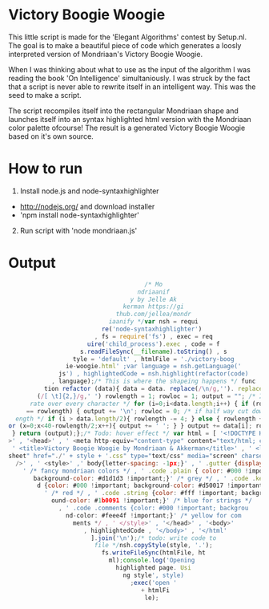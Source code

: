 # Victory Boogie Woogie
This little script is made for the 'Elegant Algorithms' contest by
Setup.nl. The goal is to make a beautiful piece of code which generates
a loosly interpreted version of Mondriaan's Victory Boogie Woogie.

When I was thinking about what to use as the input of the algorithm I
was reading the book 'On Intelligence' simultaniously. I was struck by
the fact that a script is never able to rewrite itself in an intelligent
way. This was the seed to make a script.

The script recompiles itself into the rectangular Mondriaan shape and launches 
itself into an syntax highlighted html version with the Mondriaan color
palette ofcourse! The result is a generated Victory Boogie Woogie based on it's
own source.

# How to run
1. Install node.js and node-syntaxhighlighter
  * http://nodejs.org/ and download installer
  * 'npm install node-syntaxhighlighter'
2. Run script with 'node mondriaan.js'

# Output
```javascript
                                      /* Mo
                                    ndriaanif
                                  y by Jelle Ak
                                kerman https://gi
                              thub.com/jellea/mondr
                            iaanify */var nsh = requi
                          re('node-syntaxhighlighter') 
                        , fs = require('fs') , exec = req
                      uire('child_process').exec , code = f
                    s.readFileSync(__filename).toString() , s
                  tyle = 'default' , htmlFile = './victory-boog
                ie-woogie.html' ;var language = nsh.getLanguage('
              js') , highlightedCode = nsh.highlight(refactor(code)
            , language);/* This is where the shapeing happens */ func
          tion refactor (data){ data = data. replace(/\n/g,''). replace
        (/[ \t]{2,}/g,' ') rowlength = 1; rowloc = 1; output = ""; /* Ite
      rate over every character */ for (i=0;i<data.length;i++) { if (rowloc
     == rowlength) { output += '\n'; rowloc = 0; /* if half way cut down rowl
  ength */ if (i > data.length/2){ rowlength -= 4; } else { rowlength += 4; } f
or (x=0;x<40-rowlength/2;x++){ output += ' '; } } output += data[i]; rowloc += 1;
 } return (output);};/* Todo: hover effect */ var html = [ '<!DOCTYPE HTML>' , '<html
>' , '<head>' , ' <meta http-equiv="content-type" content="text/html; charset=utf-8"/>' ,
 ' <title>Victory Boogie Woogie by Mondriaan & Akkerman</title>' , ' <link rel="style
sheet" href="./' + style + '.css" type="text/css" media="screen" charset="utf-8" 
  />' , ' <style>' ,' body{letter-spacing: -1px;}' , ' .gutter {display: none;}
    ' /* fancy mondriaan colors */ , ' .code .plain { color: #000 !important;
       background-color: #d1d1d3 !important;}' /* grey */ , ' .code .keywor
        d {color: #000 !important; background-color: #d50017 !important;}
          ' /* red */ , ' .code .string {color: #fff !important; backgr
            ound-color: #1b0091 !important;}' /* blue for strings */
              , ' .code .comments {color: #000 !important; backgrou
                nd-color: #feee4f !important;}' /* yellow for com
                  ments */ , ' </style>' , '</head>' , '<body>'
                     , highlightedCode , '</body>' , '</html'
                       ].join('\n');/* todo: write code to 
                        file */nsh.copyStyle(style, '.');
                          fs.writeFileSync(htmlFile, ht
                            ml);console.log('Opening 
                              highlighted page. Usi
                                ng style', style)
                                  ;exec('open '
                                     + htmlFi
                                      le);
```
